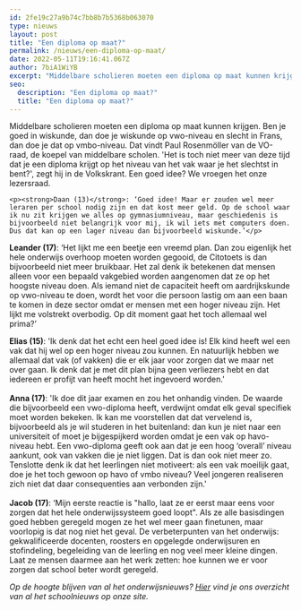 ```yaml
---
id: 2fe19c27a9b74c7bb8b7b5368b063070
type: nieuws
layout: post
title: "Een diploma op maat?"
permalink: /nieuws/een-diploma-op-maat/
date: 2022-05-11T19:16:41.067Z
author: 7biA1WiYB
excerpt: "Middelbare scholieren moeten een diploma op maat kunnen krijgen. Ben je goed in wiskunde, dan doe je wiskunde op vwo-niveau en slecht in Frans, dan doe je dat op vmbo-niveau. Dat vindt Paul Rosenmöller van de VO-raad, de koepel van middelbare scholen. 'Het is toch niet meer van deze tijd dat je een diploma krijgt op het niveau van het vak waar je het slechtst in bent?', zegt hij in de Volkskrant. Een goed idee? We vroegen het onze lezersraad.  "
seo:
  description: "Een diploma op maat?"
  title: "Een diploma op maat?"
---
```

Middelbare scholieren moeten een diploma op maat kunnen krijgen. Ben je goed in wiskunde, dan doe je wiskunde op vwo-niveau en slecht in Frans, dan doe je dat op vmbo-niveau. Dat vindt Paul Rosenmöller van de VO-raad, de koepel van middelbare scholen. 'Het is toch niet meer van deze tijd dat je een diploma krijgt op het niveau van het vak waar je het slechtst in bent?', zegt hij in de Volkskrant. Een goed idee? We vroegen het onze lezersraad.  

    <p><strong>Daan (13)</strong>: ‘Goed idee! Maar er zouden wel meer leraren per school nodig zijn en dat kost meer geld. Op de school waar ik nu zit krijgen we alles op gymnasiumniveau, maar geschiedenis is bijvoorbeeld niet belangrijk voor mij, ik wil iets met computers doen. Dus dat kan op een lager niveau dan bijvoorbeeld wiskunde.’</p>
<p><strong>Leander (17)</strong>: ‘Het lijkt me een beetje een vreemd plan. Dan zou eigenlijk het hele onderwijs overhoop moeten worden gegooid, de Citotoets is dan bijvoorbeeld niet meer bruikbaar. Het zal denk ik betekenen dat mensen alleen voor een bepaald vakgebied worden aangenomen dat ze op het hoogste niveau doen. Als iemand niet de capaciteit heeft om aardrijkskunde op vwo-niveau te doen, wordt het voor die persoon lastig om aan een baan te komen in deze sector omdat er mensen met een hoger niveau zijn. Het lijkt me volstrekt overbodig. Op dit moment gaat het toch allemaal wel prima?’</p>
<p><strong>Elias (15)</strong>: 'Ik denk dat het echt een heel goed idee is! Elk kind heeft wel een vak dat hij wel op een hoger niveau zou kunnen. En natuurlijk hebben we allemaal dat vak (of vakken) die er elk jaar voor zorgen dat we maar net over gaan. Ik denk dat je met dit plan bijna geen verliezers hebt en dat iedereen er profijt van heeft mocht het ingevoerd worden.'<br><br><strong>Anna (17)</strong>: 'Ik doe dit jaar examen en zou het onhandig vinden. De waarde die bijvoorbeeld een vwo-diploma heeft, verdwijnt omdat elk geval specifiek moet worden bekeken. Ik kan me voorstellen dat dat vervelend is, bijvoorbeeld als je wil studeren in het buitenland: dan kun je niet naar een universiteit of moet je bijgespijkerd worden omdat je een vak op havo-niveau hebt. Een vwo-diploma geeft ook aan dat je een hoog ‘overall’ niveau aankunt, ook van vakken die je niet liggen. Dat is dan ook niet meer zo. Tenslotte denk ik dat het leerlingen niet motiveert: als een vak moeilijk gaat, doe je het toch gewoon op havo of vmbo niveau? Veel jongeren realiseren zich niet dat daar consequenties aan verbonden zijn.'<br><br><strong>Jacob (17)</strong>: ‘Mijn eerste reactie is "hallo, laat ze er eerst maar eens voor zorgen dat het hele onderwijssysteem goed loopt". Als ze alle basisdingen goed hebben geregeld mogen ze het wel meer gaan finetunen, maar voorlopig is dat nog niet het geval. De verbeterpunten van het onderwijs: gekwalificeerde docenten, roosters en opgelegde onderwijsuren en stofindeling, begeleiding van de leerling en nog veel meer kleine dingen. Laat ze mensen daarmee aan het werk zetten: hoe kunnen we er voor zorgen dat school beter wordt geregeld. </p>
<p><em>Op de hoogte blijven van al het onderwijsnieuws? <a href="https://original.sevendays.nl/onderwijsnieuws">Hier</a> vind je ons overzicht van al het schoolnieuws op onze site.</em></p>  
